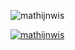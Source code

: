 
<p align="left"> <img src="https://komarev.com/ghpvc/?username=mathijnwis&label=Profile%20views&color=8000ff&style=flat" alt="mathijnwis" /> </p>

<p align="left"> <a href="https://github.com/ryo-ma/github-profile-trophy"><img src="https://github-profile-trophy.vercel.app/?username=mathijnwis&theme=radical" alt="mathijnwis" /></a> </p>
